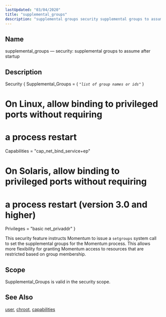 ```yaml
---
lastUpdated: "03/04/2020"
title: "supplemental_groups"
description: "supplemental groups security supplemental groups to assume after startup Example 9 17 supplemental groups example This security feature instructs Momentum to issue a setgroups system call to set the supplemental groups for the Momentum process This allows more flexibility for granting Momentum access to resources that are restricted based on..."
---
```


<a name="conf.ref.supplemental_groups"></a> 
## Name

supplemental_groups — security: supplemental groups to assume after startup

<a name="idp11908944"></a> 
## Description

<a name="conf.ref.supplemental_groups.example"></a> 


Security {
  Supplemental_Groups = ( *`"list of group names or ids"`*                         )
  # On Linux, allow binding to privileged ports without requiring
  # a process restart
  Capabilities = "cap_net_bind_service+ep"
  # On Solaris, allow binding to privileged ports without requiring
  # a process restart (version 3.0 and higher)
  Privileges = "basic net_privaddr"
}

This security feature instructs Momentum to issue a `setgroups` system call to set the supplemental groups for the Momentum process. This allows more flexibility for granting Momentum access to resources that are restricted based on group membership.

<a name="idp11914672"></a> 
## Scope

Supplemental_Groups is valid in the security scope.

<a name="idp11916320"></a> 
## See Also

[user](/momentum/3/3-reference/3-reference-conf-ref-user), [chroot](/momentum/3/3-reference/3-reference-conf-ref-chroot), [capabilities](/momentum/3/3-reference/3-reference-conf-ref-capabilities)